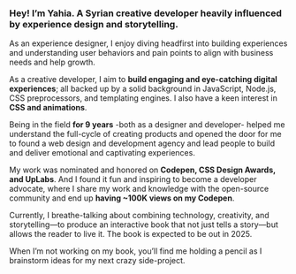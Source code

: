 ### Hey! I’m Yahia. A Syrian creative developer heavily influenced by experience design and storytelling.

As an experience designer, I enjoy diving headfirst into building experiences and understanding user behaviors and pain points to align with business needs and help growth.

As a creative developer, I aim to **build engaging and eye-catching digital experiences**; all backed up by a solid background in JavaScript, Node.js, CSS preprocessors, and templating engines. I also have a keen interest in **CSS and animations**.

Being in the field **for 9 years** -both as a designer and developer- helped me understand the full-cycle of creating products and opened the door for me to found a web design and development agency and lead people to build and deliver emotional and captivating experiences.

My work was nominated and honored on **Codepen, CSS Design Awards, and UpLabs**. And I found it fun and inspiring to become a developer advocate, where I share my work and knowledge with the open-source community and end up **having ~100K views on my Codepen**.

Currently, I breathe-talking about combining technology, creativity, and storytelling—to produce an interactive book that not just tells a story—but allows the reader to live it. The book is expected to be out in 2025.

When I’m not working on my book, you’ll find me holding a pencil as I brainstorm ideas for my next crazy side-project.
